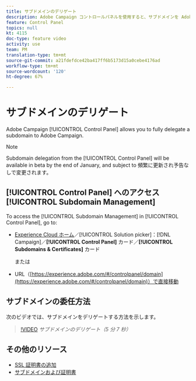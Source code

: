 ```yaml
---
title: サブドメインのデリゲート
description: Adobe Campaign コントロールパネルを使用すると、サブドメインを Adobe Campaign に完全にデリゲートできます。それには、次の手順に従います。
feature: Control Panel
topics: null
kt: 4115
doc-type: feature video
activity: use
team: PM
translation-type: tm+mt
source-git-commit: a21fdefdce42ba417ff6b5173d15a0cebe4176ad
workflow-type: tm+mt
source-wordcount: '120'
ht-degree: 67%

---
```



# サブドメインのデリゲート

Adobe Campaign [!UICONTROL Control Panel] allows you to fully delegate a subdomain to Adobe Campaign.

>[!NOTE]
> Subdomain delegation from the [!UICONTROL Control Panel] will be available in beta by the end of January, and subject to
> 頻繁に更新され予告なしで変更されます。

## [!UICONTROL Control Panel] へのアクセス[!UICONTROL Subdomain Management]

To access the [!UICONTROL Subdomain Management] in [!UICONTROL Control Panel], go to:

* [Experience Cloud ホーム](https://experience.adobe.com/#/home)／[!UICONTROL Solution picker]：[!DNL Campaign]／**[!UICONTROL Control Panel]** カード／**[!UICONTROL Subdomains & Certificates]** カード

   または
* URL（[https://experience.adobe.com/#/controlpanel/domain](https://experience.adobe.com/#/controlpanel/domain)）で直接移動

## サブドメインの委任方法

次のビデオでは、サブドメインをデリゲートする方法を示します。

>[!VIDEO](https://video.tv.adobe.com/v/31390?quality=12)
*サブドメインのデリゲート（5 分 7 秒）*

## その他のリソース

* [SSL 証明書の追加](/help/administrating/control-panel/adding-ssl-certificates.md)
* [サブドメインおよび証明書](https://docs.adobe.com/content/help/ja-JP/control-panel/using/subdomains-and-certificates/renewing-subdomain-certificate.html)
